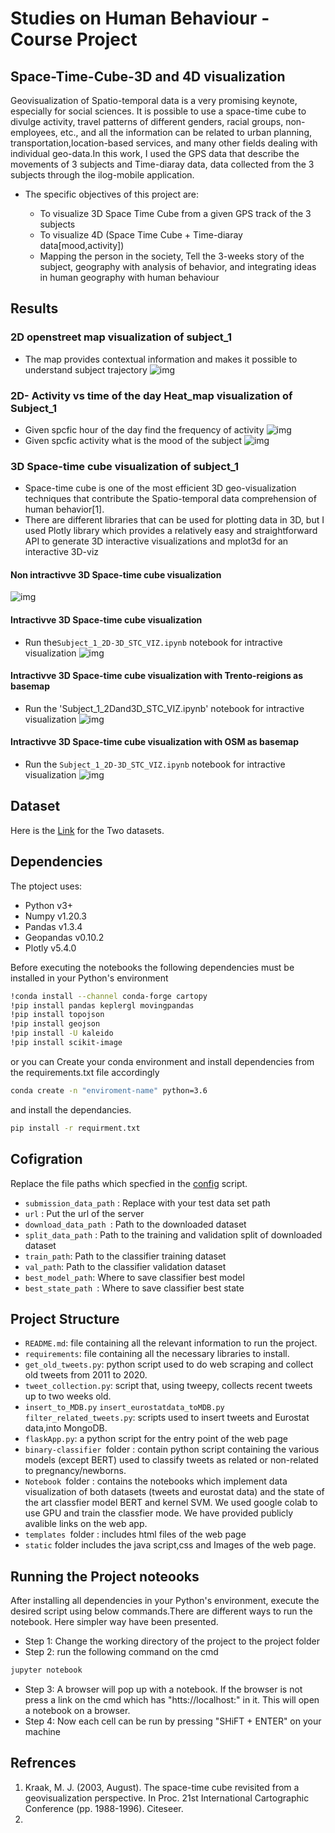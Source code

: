 # Studies on Human Behaviour -   Course Project
##  Space-Time-Cube-3D and 4D visualization

Geovisualization of Spatio-temporal data is a very promising keynote, especially for social sciences. It is possible to use a space-time cube to divulge activity, travel patterns of different genders, racial groups, non-employees, etc., and all the information can be related to urban planning, transportation,location-based services, and many other fields dealing with individual geo-data.In this work, I used the GPS data that describe the movements of 3 subjects and Time-diaray data, data collected from the 3 subjects through the ilog-mobile application. 

* The specific objectives of this project are:

  - To visualize 3D Space Time Cube from a given GPS track of the 3 subjects 
  - To visualize 4D (Space Time Cube + Time-diaray data[mood,activity])
  - Mapping the person in the society, Tell the 3-weeks story of the subject, geography with analysis of behavior, and integrating ideas in human geography with human behaviour
 
## Results
### 2D openstreet map visualization of subject_1
* The map provides contextual information and makes it possible to understand subject trajectory
![img](map_images./sub_1traj.png)
### 2D-  Activity  vs time of the day Heat_map visualization of Subject_1
* Given spcfic hour of the day find the frequency of activity
![img](map_images./act.png)
* Given spcfic activity what is the mood of the subject
![img](map_images./mood.png)
### 3D Space-time cube visualization of subject_1
* Space-time cube is one of the most efficient 3D geo-visualization techniques that contribute the Spatio-temporal data comprehension of human behavior[1].
* There are different libraries that can be used for plotting data in 3D, but I used  Plotly library which provides a relatively easy and straightforward API to generate 3D interactive visualizations  and mplot3d for an interactive 3D-viz
#### Non intractivve 3D Space-time cube visualization 
![img](map_images./sub13dmt.png)
#### Intractivve 3D Space-time cube visualization 
* Run the`Subject_1_2D-3D_STC_VIZ.ipynb` notebook for intractive visualization 
![img](map_images./sub_1-3d.png)
#### Intractivve 3D Space-time cube visualization with Trento-reigions as basemap
* Run the 'Subject_1_2Dand3D_STC_VIZ.ipynb' notebook for intractive visualization 
![img](map_images./st3d.png)
#### Intractivve 3D Space-time cube visualization with OSM as basemap
* Run the `Subject_1_2D-3D_STC_VIZ.ipynb` notebook for intractive visualization 
![img](map_images./s1osm3d.png)
## Dataset  
Here is the [Link](https://drive.google.com/file/d/1CfC9VytolQJkGfcluuuo5vmLKWrj-XCq/view?usp=sharing) for the Two datasets.

## Dependencies
The ptoject uses:
- Python v3+
- Numpy v1.20.3
- Pandas v1.3.4
- Geopandas v0.10.2
- Plotly v5.4.0

Before executing the notebooks the following  dependencies must be installed in your Python's environment

```bash
!conda install --channel conda-forge cartopy 
!pip install pandas keplergl movingpandas 
!pip install topojson 
!pip install geojson
!pip install -U kaleido
!pip install scikit-image
```

or you can Create your conda environment and install dependencies from the requirements.txt file accordingly

```bash
conda create -n "enviroment-name" python=3.6
```

and install the dependancies.
```bash
pip install -r requirment.txt
```
## Cofigration 

Replace the file paths which specfied in the [config](config.py) script.

* `submission_data_path` : Replace with your test data set path
* `url` : Put the url of the server 
* `download_data_path `: Path to the downloaded dataset
* `split_data_path` : Path to the training and validation split of downloaded dataset
* `train_path`: Path to the classifier training dataset
* `val_path`: Path to the classifier validation dataset 
* `best_model_path`: Where to save classifier best model
* `best_state_path `: Where to save classifier best state 
## Project Structure
- `README.md`: file containing all the relevant information to run the project.
- `requirements`: file containing all the necessary libraries to install.
- `get_old_tweets.py`: python script used to do web scraping and collect old tweets from 2011 to 2020.
- `tweet_collection.py`: script that, using tweepy, collects recent tweets up to two weeks old.
- `insert_to_MDB.py` `insert_eurostatdata_toMDB.py ` `filter_related_tweets.py`: scripts used to insert tweets and Eurostat data,into MongoDB.
- `flaskApp.py`: a python script for the entry point of the web page 
- `binary-classifier `folder : contain python script containing the various models (except BERT) used to classify tweets as related or non-related to pregnancy/newborns.
- `Notebook `folder : contains the notebooks which implement data visualization of both  datasets (tweets and eurostat data) and the state of the art classfier model BERT and  kernel SVM. We used google colab to use GPU and train the classfier mode. We have provided publicly avalible links on the web app. 
- `templates `folder : includes html files of the web page
- `static` folder includes the java script,css and Images of the web page.

## Running the  Project noteooks

After installing all dependencies in your Python's environment, execute the desired script using below commands.There are different ways to run the notebook. Here simpler way have been presented. 

* Step 1: Change the working directory of the project to the project folder
* Step 2: run the following command on the cmd
```bash
jupyter notebook
```
* Step 3: A browser will pop up with a notebook. If the browser is not press a link on the cmd which has "htts://localhost:" in it. This will open a notebook on a browser.
* Step 4: Now each cell can be run by pressing "SHiFT + ENTER" on your machine
## Refrences
1. Kraak, M. J. (2003, August). The space-time cube revisited from a geovisualization perspective. In Proc. 21st International Cartographic Conference (pp. 1988-1996). Citeseer.
2.
